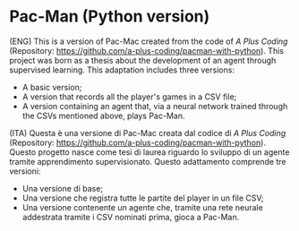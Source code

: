 # Pac-Man (Python version)

(ENG)
This is a version of Pac-Mac created from the code of *A Plus Coding* (Repository: https://github.com/a-plus-coding/pacman-with-python).
This project was born as a thesis about the development of an agent through supervised learning.
This adaptation includes three versions:
- A basic version;
- A version that records all the player's games in a CSV file;
- A version containing an agent that, via a neural network trained through the CSVs mentioned above, plays Pac-Man.


(ITA)
Questa è una versione di Pac-Mac creata dal codice di *A Plus Coding* (Repository: https://github.com/a-plus-coding/pacman-with-python).
Questo progetto nasce come tesi di laurea riguardo lo sviluppo di un agente tramite apprendimento supervisionato.
Questo adattamento comprende tre versioni:
- Una versione di base;
- Una versione che registra tutte le partite del player in un file CSV;
- Una versione contenente un agente che, tramite una rete neurale addestrata tramite i CSV nominati prima, gioca a Pac-Man.
